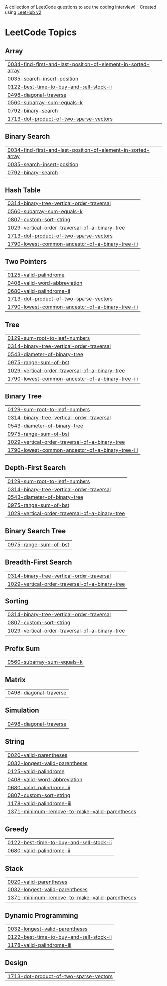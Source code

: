 A collection of LeetCode questions to ace the coding interview! - Created using [LeetHub v2](https://github.com/arunbhardwaj/LeetHub-2.0)
<!---LeetCode Topics Start-->
# LeetCode Topics
## Array
|  |
| ------- |
| [0034-find-first-and-last-position-of-element-in-sorted-array](https://github.com/NosheenYounas/leetcode/tree/master/0034-find-first-and-last-position-of-element-in-sorted-array) |
| [0035-search-insert-position](https://github.com/NosheenYounas/leetcode/tree/master/0035-search-insert-position) |
| [0122-best-time-to-buy-and-sell-stock-ii](https://github.com/NosheenYounas/leetcode/tree/master/0122-best-time-to-buy-and-sell-stock-ii) |
| [0498-diagonal-traverse](https://github.com/NosheenYounas/leetcode/tree/master/0498-diagonal-traverse) |
| [0560-subarray-sum-equals-k](https://github.com/NosheenYounas/leetcode/tree/master/0560-subarray-sum-equals-k) |
| [0792-binary-search](https://github.com/NosheenYounas/leetcode/tree/master/0792-binary-search) |
| [1713-dot-product-of-two-sparse-vectors](https://github.com/NosheenYounas/leetcode/tree/master/1713-dot-product-of-two-sparse-vectors) |
## Binary Search
|  |
| ------- |
| [0034-find-first-and-last-position-of-element-in-sorted-array](https://github.com/NosheenYounas/leetcode/tree/master/0034-find-first-and-last-position-of-element-in-sorted-array) |
| [0035-search-insert-position](https://github.com/NosheenYounas/leetcode/tree/master/0035-search-insert-position) |
| [0792-binary-search](https://github.com/NosheenYounas/leetcode/tree/master/0792-binary-search) |
## Hash Table
|  |
| ------- |
| [0314-binary-tree-vertical-order-traversal](https://github.com/NosheenYounas/leetcode/tree/master/0314-binary-tree-vertical-order-traversal) |
| [0560-subarray-sum-equals-k](https://github.com/NosheenYounas/leetcode/tree/master/0560-subarray-sum-equals-k) |
| [0807-custom-sort-string](https://github.com/NosheenYounas/leetcode/tree/master/0807-custom-sort-string) |
| [1029-vertical-order-traversal-of-a-binary-tree](https://github.com/NosheenYounas/leetcode/tree/master/1029-vertical-order-traversal-of-a-binary-tree) |
| [1713-dot-product-of-two-sparse-vectors](https://github.com/NosheenYounas/leetcode/tree/master/1713-dot-product-of-two-sparse-vectors) |
| [1790-lowest-common-ancestor-of-a-binary-tree-iii](https://github.com/NosheenYounas/leetcode/tree/master/1790-lowest-common-ancestor-of-a-binary-tree-iii) |
## Two Pointers
|  |
| ------- |
| [0125-valid-palindrome](https://github.com/NosheenYounas/leetcode/tree/master/0125-valid-palindrome) |
| [0408-valid-word-abbreviation](https://github.com/NosheenYounas/leetcode/tree/master/0408-valid-word-abbreviation) |
| [0680-valid-palindrome-ii](https://github.com/NosheenYounas/leetcode/tree/master/0680-valid-palindrome-ii) |
| [1713-dot-product-of-two-sparse-vectors](https://github.com/NosheenYounas/leetcode/tree/master/1713-dot-product-of-two-sparse-vectors) |
| [1790-lowest-common-ancestor-of-a-binary-tree-iii](https://github.com/NosheenYounas/leetcode/tree/master/1790-lowest-common-ancestor-of-a-binary-tree-iii) |
## Tree
|  |
| ------- |
| [0129-sum-root-to-leaf-numbers](https://github.com/NosheenYounas/leetcode/tree/master/0129-sum-root-to-leaf-numbers) |
| [0314-binary-tree-vertical-order-traversal](https://github.com/NosheenYounas/leetcode/tree/master/0314-binary-tree-vertical-order-traversal) |
| [0543-diameter-of-binary-tree](https://github.com/NosheenYounas/leetcode/tree/master/0543-diameter-of-binary-tree) |
| [0975-range-sum-of-bst](https://github.com/NosheenYounas/leetcode/tree/master/0975-range-sum-of-bst) |
| [1029-vertical-order-traversal-of-a-binary-tree](https://github.com/NosheenYounas/leetcode/tree/master/1029-vertical-order-traversal-of-a-binary-tree) |
| [1790-lowest-common-ancestor-of-a-binary-tree-iii](https://github.com/NosheenYounas/leetcode/tree/master/1790-lowest-common-ancestor-of-a-binary-tree-iii) |
## Binary Tree
|  |
| ------- |
| [0129-sum-root-to-leaf-numbers](https://github.com/NosheenYounas/leetcode/tree/master/0129-sum-root-to-leaf-numbers) |
| [0314-binary-tree-vertical-order-traversal](https://github.com/NosheenYounas/leetcode/tree/master/0314-binary-tree-vertical-order-traversal) |
| [0543-diameter-of-binary-tree](https://github.com/NosheenYounas/leetcode/tree/master/0543-diameter-of-binary-tree) |
| [0975-range-sum-of-bst](https://github.com/NosheenYounas/leetcode/tree/master/0975-range-sum-of-bst) |
| [1029-vertical-order-traversal-of-a-binary-tree](https://github.com/NosheenYounas/leetcode/tree/master/1029-vertical-order-traversal-of-a-binary-tree) |
| [1790-lowest-common-ancestor-of-a-binary-tree-iii](https://github.com/NosheenYounas/leetcode/tree/master/1790-lowest-common-ancestor-of-a-binary-tree-iii) |
## Depth-First Search
|  |
| ------- |
| [0129-sum-root-to-leaf-numbers](https://github.com/NosheenYounas/leetcode/tree/master/0129-sum-root-to-leaf-numbers) |
| [0314-binary-tree-vertical-order-traversal](https://github.com/NosheenYounas/leetcode/tree/master/0314-binary-tree-vertical-order-traversal) |
| [0543-diameter-of-binary-tree](https://github.com/NosheenYounas/leetcode/tree/master/0543-diameter-of-binary-tree) |
| [0975-range-sum-of-bst](https://github.com/NosheenYounas/leetcode/tree/master/0975-range-sum-of-bst) |
| [1029-vertical-order-traversal-of-a-binary-tree](https://github.com/NosheenYounas/leetcode/tree/master/1029-vertical-order-traversal-of-a-binary-tree) |
## Binary Search Tree
|  |
| ------- |
| [0975-range-sum-of-bst](https://github.com/NosheenYounas/leetcode/tree/master/0975-range-sum-of-bst) |
## Breadth-First Search
|  |
| ------- |
| [0314-binary-tree-vertical-order-traversal](https://github.com/NosheenYounas/leetcode/tree/master/0314-binary-tree-vertical-order-traversal) |
| [1029-vertical-order-traversal-of-a-binary-tree](https://github.com/NosheenYounas/leetcode/tree/master/1029-vertical-order-traversal-of-a-binary-tree) |
## Sorting
|  |
| ------- |
| [0314-binary-tree-vertical-order-traversal](https://github.com/NosheenYounas/leetcode/tree/master/0314-binary-tree-vertical-order-traversal) |
| [0807-custom-sort-string](https://github.com/NosheenYounas/leetcode/tree/master/0807-custom-sort-string) |
| [1029-vertical-order-traversal-of-a-binary-tree](https://github.com/NosheenYounas/leetcode/tree/master/1029-vertical-order-traversal-of-a-binary-tree) |
## Prefix Sum
|  |
| ------- |
| [0560-subarray-sum-equals-k](https://github.com/NosheenYounas/leetcode/tree/master/0560-subarray-sum-equals-k) |
## Matrix
|  |
| ------- |
| [0498-diagonal-traverse](https://github.com/NosheenYounas/leetcode/tree/master/0498-diagonal-traverse) |
## Simulation
|  |
| ------- |
| [0498-diagonal-traverse](https://github.com/NosheenYounas/leetcode/tree/master/0498-diagonal-traverse) |
## String
|  |
| ------- |
| [0020-valid-parentheses](https://github.com/NosheenYounas/leetcode/tree/master/0020-valid-parentheses) |
| [0032-longest-valid-parentheses](https://github.com/NosheenYounas/leetcode/tree/master/0032-longest-valid-parentheses) |
| [0125-valid-palindrome](https://github.com/NosheenYounas/leetcode/tree/master/0125-valid-palindrome) |
| [0408-valid-word-abbreviation](https://github.com/NosheenYounas/leetcode/tree/master/0408-valid-word-abbreviation) |
| [0680-valid-palindrome-ii](https://github.com/NosheenYounas/leetcode/tree/master/0680-valid-palindrome-ii) |
| [0807-custom-sort-string](https://github.com/NosheenYounas/leetcode/tree/master/0807-custom-sort-string) |
| [1178-valid-palindrome-iii](https://github.com/NosheenYounas/leetcode/tree/master/1178-valid-palindrome-iii) |
| [1371-minimum-remove-to-make-valid-parentheses](https://github.com/NosheenYounas/leetcode/tree/master/1371-minimum-remove-to-make-valid-parentheses) |
## Greedy
|  |
| ------- |
| [0122-best-time-to-buy-and-sell-stock-ii](https://github.com/NosheenYounas/leetcode/tree/master/0122-best-time-to-buy-and-sell-stock-ii) |
| [0680-valid-palindrome-ii](https://github.com/NosheenYounas/leetcode/tree/master/0680-valid-palindrome-ii) |
## Stack
|  |
| ------- |
| [0020-valid-parentheses](https://github.com/NosheenYounas/leetcode/tree/master/0020-valid-parentheses) |
| [0032-longest-valid-parentheses](https://github.com/NosheenYounas/leetcode/tree/master/0032-longest-valid-parentheses) |
| [1371-minimum-remove-to-make-valid-parentheses](https://github.com/NosheenYounas/leetcode/tree/master/1371-minimum-remove-to-make-valid-parentheses) |
## Dynamic Programming
|  |
| ------- |
| [0032-longest-valid-parentheses](https://github.com/NosheenYounas/leetcode/tree/master/0032-longest-valid-parentheses) |
| [0122-best-time-to-buy-and-sell-stock-ii](https://github.com/NosheenYounas/leetcode/tree/master/0122-best-time-to-buy-and-sell-stock-ii) |
| [1178-valid-palindrome-iii](https://github.com/NosheenYounas/leetcode/tree/master/1178-valid-palindrome-iii) |
## Design
|  |
| ------- |
| [1713-dot-product-of-two-sparse-vectors](https://github.com/NosheenYounas/leetcode/tree/master/1713-dot-product-of-two-sparse-vectors) |
<!---LeetCode Topics End-->